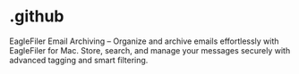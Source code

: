 # .github
EagleFiler Email Archiving – Organize and archive emails effortlessly with EagleFiler for Mac. Store, search, and manage your messages securely with advanced tagging and smart filtering.
